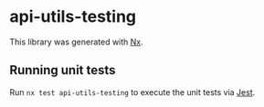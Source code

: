 # api-utils-testing

This library was generated with [Nx](https://nx.dev).

## Running unit tests

Run `nx test api-utils-testing` to execute the unit tests via [Jest](https://jestjs.io).
